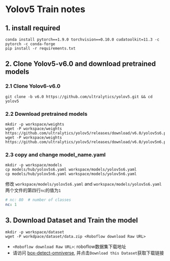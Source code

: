 # Yolov5 Train notes

## 1. install required
```shell
conda install pytorch==1.9.0 torchvision==0.10.0 cudatoolkit=11.3 -c pytorch -c conda-forge
pip install -r requirements.txt
```

## 2. Clone Yolov5-v6.0 and download pretrained models

### 2.1 Clone Yolov6-v6.0

```shell
git clone -b v6.0 https://github.com/ultralytics/yolov5.git && cd yolov5
```

### 2.2 Download pretrained models

```shell
mkdir -p workspace/weights
wget -P workspace/weights https://github.com/ultralytics/yolov5/releases/download/v6.0/yolov5s6.pt
wget -P workspace/weights https://github.com/ultralytics/yolov5/releases/download/v6.0/yolov5n6.pt
```

### 2.3 copy and change model_name.yaml

```shell
mkdir -p workspace/models
cp models/hub/yolov5s6.yaml workspace/models/yolov5s6.yaml
cp models/hub/yolov5n6.yaml workspace/models/yolov5n6.yaml
```

修改 `workspace/models/yolov5s6.yaml` and `workspace/models/yolov5s6.yaml`两个文件的第四行`nc`的值为`1`

```yaml
# nc: 80  # number of classes
nc: 1
```

## 3. Download Dataset and Train the model

```shell
mkdir -p workspace/dataset
wget -P workdpace/dataset/data.zip <Roboflow download Raw URL>
```

* `<Roboflow download Raw URL>`: roboflow数据集下载地址
* 请访问 [box-detect-omniverse](https://universe.roboflow.com/hackathon-8th/box-detect-omniverse), 并点击`Download this Dataset`获取下载链接

